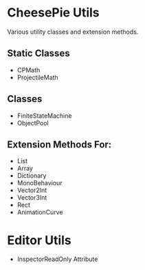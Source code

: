 # CheesePie Utils
Various utility classes and extension methods.

## Static Classes
- CPMath
- ProjectileMath

## Classes
- FiniteStateMachine
- ObjectPool

## Extension Methods For:
- List
- Array
- Dictionary
- MonoBehaviour
- Vector2Int
- Vector3Int
- Rect
- AnimationCurve

# Editor Utils
- InspectorReadOnly Attribute
